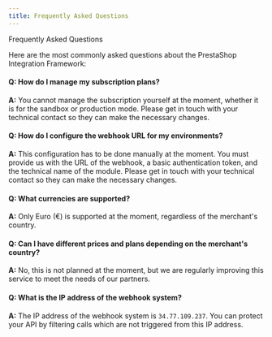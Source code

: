 ```yaml
---
title: Frequently Asked Questions
---
```


Frequently Asked Questions



Here are the most commonly asked questions about the PrestaShop Integration Framework:


#### Q: How do I manage my subscription plans?

**A:** You cannot manage the subscription yourself at the moment, whether it is for the sandbox or production mode. Please get in touch with your technical contact so they can make the necessary changes.

#### Q: How do I configure the webhook URL for my environments?

**A:** This configuration has to be done manually at the moment. You must provide us with the URL of the webhook, a basic authentication token, and the technical name of the module. Please get in touch with your technical contact so they can make the necessary changes.

#### Q: What currencies are supported?

**A:** Only Euro (€) is supported at the moment, regardless of the merchant's country.

#### Q: Can I have different prices and plans depending on the merchant's country?

**A:** No, this is not planned at the moment, but we are regularly improving this service to meet the needs of our partners.

#### Q: What is the IP address of the webhook system?

**A:** The IP address of the webhook system is `34.77.109.237`. You can protect your API by filtering calls which are not triggered from this IP address.